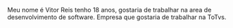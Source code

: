 Meu nome é Vitor Reis tenho 18 anos, gostaria de trabalhar na area de desenvolvimento de software.
Empresa que gostaria de trabalhar na ToTvs.
